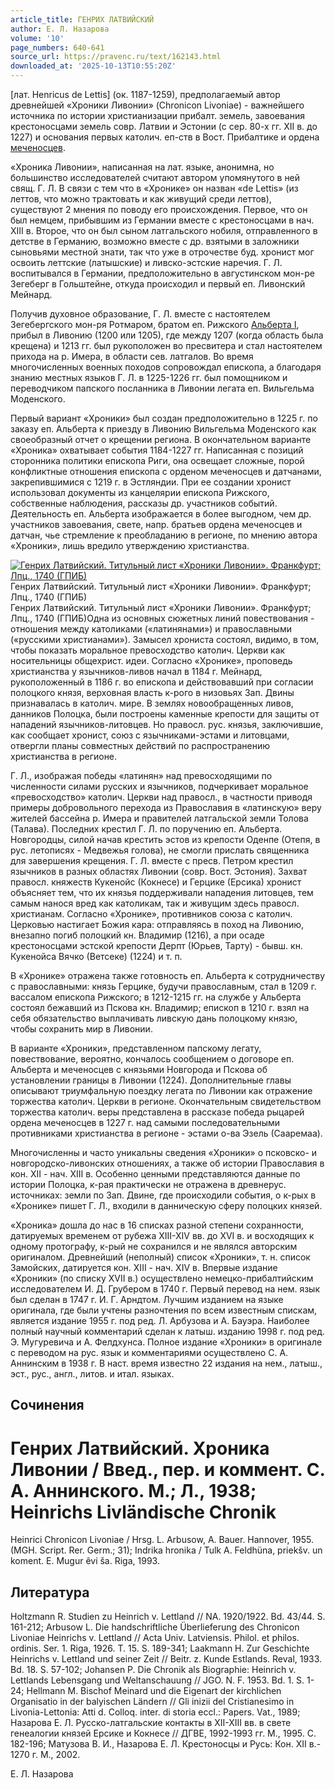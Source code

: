 ```yaml
---
article_title: ГЕНРИХ ЛАТВИЙСКИЙ
author: Е. Л. Назарова
volume: '10'
page_numbers: 640-641
source_url: https://pravenc.ru/text/162143.html
downloaded_at: '2025-10-13T10:55:20Z'
---
```


[лат. Henricus de Lettis] (ок. 1187-1259), предполагаемый автор древнейшей «Хроники Ливонии» (Chronicon Livoniae) - важнейшего источника по истории христианизации прибалт. земель, завоевания крестоносцами земель совр. Латвии и Эстонии (с сер. 80-х гг. XII в. до 1227) и основания первых католич. еп-ств в Вост. Прибалтике и ордена [меченосцев](https://pravenc.ru/text/меченосцев.html).

«Хроника Ливонии», написанная на лат. языке, анонимна, но большинство исследователей считают автором упомянутого в ней свящ. Г. Л. В связи с тем что в «Хронике» он назван «de Lettis» (из леттов, что можно трактовать и как живущий среди леттов), существуют 2 мнения по поводу его происхождения. Первое, что он был немцем, прибывшим из Германии вместе с крестоносцами в нач. XIII в. Второе, что он был сыном латгальского нобиля, отправленного в детстве в Германию, возможно вместе с др. взятыми в заложники сыновьями местной знати, так что уже в отрочестве буд. хронист мог освоить леттские (латышские) и ливско-эстские наречия. Г. Л. воспитывался в Германии, предположительно в августинском мон-ре Зегеберг в Гольштейне, откуда происходил и первый еп. Ливонский Мейнард.

Получив духовное образование, Г. Л. вместе с настоятелем Зегебергского мон-ря Ротмаром, братом еп. Рижского [Альберта I](<https://pravenc.ru/text/Альберта I.html>), прибыл в Ливонию (1200 или 1205), где между 1207 (когда область была крещена) и 1213 гг. был рукоположен во пресвитера и стал настоятелем прихода на р. Имера, в области сев. латгалов. Во время многочисленных военных походов сопровождал епископа, а благодаря знанию местных языков Г. Л. в 1225-1226 гг. был помощником и переводчиком папского посланника в Ливонии легата еп. Вильгельма Моденского.

Первый вариант «Хроники» был создан предположительно в 1225 г. по заказу еп. Альберта к приезду в Ливонию Вильгельма Моденского как своеобразный отчет о крещении региона. В окончательном варианте «Хроника» охватывает события 1184-1227 гг. Написанная с позиций сторонника политики епископа Риги, она освещает сложные, порой конфликтные отношения епископа с орденом меченосцев и датчанами, закрепившимися с 1219 г. в Эстляндии. При ее создании хронист использовал документы из канцелярии епископа Рижского, собственные наблюдения, рассказы др. участников событий. Деятельность еп. Альберта изображается в более выгодном, чем др. участников завоевания, свете, напр. братьев ордена меченосцев и датчан, чье стремление к преобладанию в регионе, по мнению автора «Хроники», лишь вредило утверждению христианства.

[![Генрих Латвийский. Титульный лист «Хроники Ливонии». Франкфурт; Лпц., 1740 (ГПИБ)](https://pravenc.ru/data/642/467/1234/i200.jpg "Кликните для увеличения картинки")](https://pravenc.ru/data/642/467/1234/i400.jpg)Генрих Латвийский. Титульный лист «Хроники Ливонии». Франкфурт; Лпц., 1740 (ГПИБ)  
Генрих Латвийский. Титульный лист «Хроники Ливонии». Франкфурт; Лпц., 1740 (ГПИБ)Одна из основных сюжетных линий повествования - отношения между католиками («латинянами») и православными («русскими христианами»). Замысел хрониста состоял, видимо, в том, чтобы показать моральное превосходство католич. Церкви как носительницы общехрист. идеи. Согласно «Хронике», проповедь христианства у язычников-ливов начал в 1184 г. Мейнард, рукоположенный в 1186 г. во епископа и действовавший при согласии полоцкого князя, верховная власть к-рого в низовьях Зап. Двины признавалась в католич. мире. В землях новообращенных ливов, данников Полоцка, были построены каменные крепости для защиты от нападений язычников-литовцев. Но правосл. рус. князья, заключившие, как сообщает хронист, союз с язычниками-эстами и литовцами, отвергли планы совместных действий по распространению христианства в регионе.

Г. Л., изображая победы «латинян» над превосходящими по численности силами русских и язычников, подчеркивает моральное «превосходство» католич. Церкви над правосл., в частности приводя примеры добровольного перехода из Православия в «латинскую» веру жителей бассейна р. Имера и правителей латгальской земли Толова (Талава). Последних крестил Г. Л. по поручению еп. Альберта. Новгородцы, силой начав крестить эстов из крепости Оденпе (Отепя, в рус. летописях - Медвежья голова), не смогли прислать священника для завершения крещения. Г. Л. вместе с пресв. Петром крестил язычников в разных областях Ливонии (совр. Вост. Эстония). Захват правосл. княжеств Кукенойс (Кокнесе) и Герцике (Ерсика) хронист объясняет тем, что их князья поддерживали нападения литовцев, тем самым нанося вред как католикам, так и живущим здесь правосл. христианам. Согласно «Хронике», противников союза с католич. Церковью настигает Божия кара: отправляясь в поход на Ливонию, внезапно погиб полоцкий кн. Владимир (1216), а при осаде крестоносцами эстской крепости Дерпт (Юрьев, Тарту) - бывш. кн. Кукенойса Вячко (Ветсеке) (1224) и т. п.

В «Хронике» отражена также готовность еп. Альберта к сотрудничеству с православными: князь Герцике, будучи православным, стал в 1209 г. вассалом епископа Рижского; в 1212-1215 гг. на службе у Альберта состоял бежавший из Пскова кн. Владимир; епископ в 1210 г. взял на себя обязательство выплачивать ливскую дань полоцкому князю, чтобы сохранить мир в Ливонии.

В варианте «Хроники», представленном папскому легату, повествование, вероятно, кончалось сообщением о договоре еп. Альберта и меченосцев с князьями Новгорода и Пскова об установлении границы в Ливонии (1224). Дополнительные главы описывают триумфальную поездку легата по Ливонии как отражение торжества католич. Церкви в регионе. Окончательным свидетельством торжества католич. веры представлена в рассказе победа рыцарей ордена меченосцев в 1227 г. над самыми последовательными противниками христианства в регионе - эстами о-ва Эзель (Сааремаа).

Многочисленны и часто уникальны сведения «Хроники» о псковско- и новгородско-ливонских отношениях, а также об истории Православия в кон. XII - нач. XIII в. Особенно ценными представляются данные по истории Полоцка, к-рая практически не отражена в древнерус. источниках: земли по Зап. Двине, где происходили события, о к-рых в «Хронике» пишет Г. Л., входили в данническую сферу полоцких князей.

«Хроника» дошла до нас в 16 списках разной степени сохранности, датируемых временем от рубежа XIII-XIV вв. до XVI в. и восходящих к одному протографу, к-рый не сохранился и не являлся авторским оригиналом. Древнейший (неполный) список «Хроники», т. н. список Замойских, датируется кон. XIII - нач. XIV в. Впервые издание «Хроники» (по списку XVII в.) осуществлено немецко-прибалтийским исследователем И. Д. Грубером в 1740 г. Первый перевод на нем. язык был сделан в 1747 г. И. Г. Арндтом. Лучшим изданием на языке оригинала, где были учтены разночтения по всем известным спискам, является издание 1955 г. под ред. Л. Арбузова и А. Бауэра. Наиболее полный научный комментарий сделан к латыш. изданию 1998 г. под ред. Э. Мугуревича и А. Фелдхунса. Полное издание «Хроники» в оригинале с переводом на рус. язык и комментариями осуществлено С. А. Аннинским в 1938 г. В наст. время известно 22 издания на нем., латыш., эст., рус., англ., литов. и итал. языках.

## Сочинения

Генрих Латвийский. Хроника Ливонии / Введ., пер. и коммент. С. А. Аннинского. М.; Л., 1938; Heinrichs
 Livländische Chronik 
= 
Heinrici
 Chronicon Livoniae / Hrsg. L. Arbusow, A. Bauer. Hannover, 1955. (MGH. Script. Rer. Germ.; 31); Indrika hronika / Tulk
A. Feldhüna, priekšv. un koment. E. Mugur
êvi
ša. Riga, 1993.

## Литература

Holtzmann R. Studien zu Heinrich v. Lettland // NA. 1920/1922. Bd. 43/44. S. 161-212; Arbusow L. Die handschriftliche Überlieferung des Chronicon Livoniae Heinrichs v. Lettland // Acta Univ. Latviensis. Philol. et philos. ordinis. Ser. 1. Riga, 1926. T. 15. S. 189-341; Laakmann H. Zur Geschichte Heinrichs v. Lettland und seiner Zeit // Beitr. z. Kunde Estlands. Reval, 1933. Bd. 18. S. 57-102; Johansen P. Die Chronik als Biographie: Heinrich v. Lettlands Lebensgang und Weltanschauung // JGO. N. F. 1953. Bd. 1. S. 1-24; Hellmann M. Bischof Meinard und die Eigenart der kirchlichen Organisatio in der balyischen Ländern // Gli inizii del Cristianesimo in Livonia-Lettonia: Atti d. Colloq. inter. di storia eccl.: Papers. Vat., 1989; Назарова Е. Л. Русско-латгальские контакты в XII-XIII вв. в свете генеалогии князей Ерсике и Кокнесе // ДГВЕ, 1992-1993 гг. М., 1995. С. 182-196; Матузова В. И., Назарова Е. Л. Крестоносцы и Русь: Кон. XII в.- 1270 г. М., 2002.

Е. Л. Назарова
